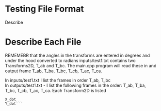 # Testing File Format
Describe 


# Describe Each File
REMEMEBR that the angles in the transforms are entered in degrees and under the hood converted to radians
inputs/test1.txt contains two Transforms2D, T_ab and T_bc. The main.cpp program will read these in and output frame T_ab, T_ba, T_bc, T_cb, T_ac, T_ca. <br />
 
In inputs/test1.txt I list the frames in order T_ab, T_bc <br />
In outputs/test1.txt - I list the following frames in the order: T_ab, T_ba, T_bc, T_cb, T_ac, T_ca. Each Transform2D is listed <br /> 
```W_dot 
X_dot 
Y_dot```


